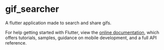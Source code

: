 # gif_searcher

A flutter application made to search and share gifs.

For help getting started with Flutter, view the
[online documentation](https://flutter.dev/docs), which offers tutorials,
samples, guidance on mobile development, and a full API reference.
